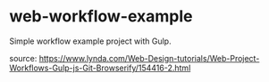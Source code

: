# web-workflow-example

Simple workflow example project with Gulp.

source: https://www.lynda.com/Web-Design-tutorials/Web-Project-Workflows-Gulp-js-Git-Browserify/154416-2.html
